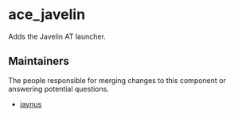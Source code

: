 ace_javelin
===============

Adds the Javelin AT launcher.


## Maintainers

The people responsible for merging changes to this component or answering potential questions.

- [jaynus](https://github.com/walterpearce)
